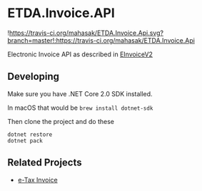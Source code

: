 # ETDA.Invoice.API
!https://travis-ci.org/mahasak/ETDA.Invoice.Api.svg?branch=master!:https://travis-ci.org/mahasak/ETDA.Invoice.Api

Electronic Invoice API as described in [EInvoiceV2](https://github.com/ETDA/e-TaxInvoice-PDFgen)

## Developing

Make sure you have .NET Core 2.0 SDK installed.

In macOS that would be `brew install dotnet-sdk`

Then clone the project and do these 

```
dotnet restore
dotnet pack
```

## Related Projects
* [e-Tax Invoice](https://github.com/ETDA/e-TaxInvoice-PDFgen)
